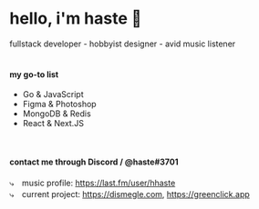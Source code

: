 # hello, i'm haste 🎪
fullstack developer - hobbyist designer - avid music listener <br> 
<br>

#### my go-to list
 -  Go & JavaScript
 -  Figma & Photoshop
 -  MongoDB & Redis
 -  React & Next.JS
<br>

#### contact me through Discord / @haste#3701 <br>
⤷　music profile: https://last.fm/user/hhaste <br>
⤷　current project: https://dismegle.com,  https://greenclick.app

